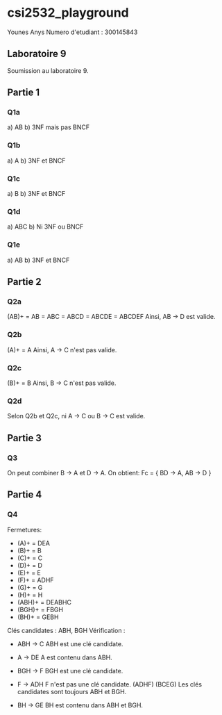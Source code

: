 # csi2532_playground

Younes Anys
Numero d'etudiant : 300145843

## Laboratoire 9
Soumission au laboratoire 9.

## Partie 1
### Q1a
a) AB b) 3NF mais pas BNCF
### Q1b
a) A b) 3NF et BNCF
### Q1c
a) B b) 3NF et BNCF
### Q1d
a) ABC b) Ni 3NF ou BNCF
### Q1e
a) AB b) 3NF et BNCF

## Partie 2
### Q2a
(AB)+ = AB
 = ABC
 = ABCD
 = ABCDE
 = ABCDEF
Ainsi, AB -> D est valide.
### Q2b
(A)+ = A
Ainsi, A -> C n'est pas valide.
### Q2c
(B)+ = B
Ainsi, B -> C n'est pas valide.
### Q2d
Selon Q2b et Q2c, ni A -> C ou B -> C est valide.

## Partie 3
### Q3
On peut combiner B -> A et D -> A.
On obtient:
Fc = {
    BD -> A,
    AB -> D
}

## Partie 4
### Q4
Fermetures:
* (A)+ = DEA
* (B)+ = B
* (C)+ = C
* (D)+ = D
* (E)+ = E
* (F)+ = ADHF
* (G)+ = G
* (H)+ = H
* (ABH)+ = DEABHC
* (BGH)+ = FBGH
* (BH)+ = GEBH

Clés candidates : ABH, BGH
Vérification : 
* ABH -> C
ABH est une clé candidate. 

* A -> DE
A est contenu dans ABH. 

* BGH -> F
BGH est une clé candidate.

* F -> ADH
F n'est pas une clé candidate. 
(ADHF) (BCEG)
Les clés candidates sont toujours ABH et BGH. 

* BH -> GE
BH est contenu dans ABH et BGH.

